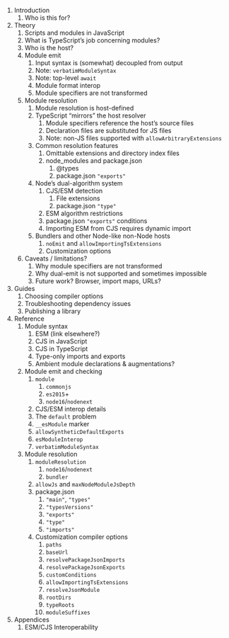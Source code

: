 1. Introduction
   1. Who is this for?
1. Theory
   1. Scripts and modules in JavaScript
   1. What is TypeScript’s job concerning modules?
   1. Who is the host?
   1. Module emit
      1. Input syntax is (somewhat) decoupled from output
      1. Note: `verbatimModuleSyntax`
      1. Note: top-level `await`
      1. Module format interop
      1. Module specifiers are not transformed
   1. Module resolution
      1. Module resolution is host-defined
      1. TypeScript “mirrors” the host resolver
         1. Module specifiers reference the host’s source files
         1. Declaration files are substituted for JS files
         1. Note: non-JS files supported with `allowArbitraryExtensions`
      1. Common resolution features
         1. Omittable extensions and directory index files
         1. node_modules and package.json
            1. @types
            1. package.json `"exports"`
      1. Node’s dual-algorithm system
         1. CJS/ESM detection
            1. File extensions
            1. package.json `"type"`
         1. ESM algorithm restrictions
         1. package.json `"exports"` conditions
         1. Importing ESM from CJS requires dynamic import
      1. Bundlers and other Node-like non-Node hosts
         1. `noEmit` and `allowImportingTsExtensions`
         1. Customization options
   1. Caveats / limitations?
      1. Why module specifiers are not transformed
      1. Why dual-emit is not supported and sometimes impossible
      1. Future work? Browser, import maps, URLs?
1. Guides
   1. Choosing compiler options
   1. Troubleshooting dependency issues
   1. Publishing a library
1. Reference
   1. Module syntax
      1. ESM (link elsewhere?)
      1. CJS in JavaScript
      1. CJS in TypeScript
      1. Type-only imports and exports
      1. Ambient module declarations & augmentations?
   1. Module emit and checking
      1. `module`
         1. `commonjs`
         1. `es2015`+
         1. `node16`/`nodenext`
      1. CJS/ESM interop details
        1. The `default` problem
        1. `__esModule` marker
        1. `allowSyntheticDefaultExports`
        1. `esModuleInterop`
      1. `verbatimModuleSyntax`
   1. Module resolution
      1. `moduleResolution`
         1. `node16`/`nodenext`
         1. `bundler`
      1. `allowJs` and `maxNodeModuleJsDepth`
      1. package.json
         1. `"main"`, `"types"`
         1. `"typesVersions"`
         1. `"exports"`
         1. `"type"`
         1. `"imports"`
      1. Customization compiler options
         1. `paths`
         1. `baseUrl`
         1. `resolvePackageJsonImports`
         1. `resolvePackageJsonExports`
         1. `customConditions`
         1. `allowImportingTsExtensions`
         1. `resolveJsonModule`
         1. `rootDirs`
         1. `typeRoots`
         1. `moduleSuffixes`
1. Appendices
   1. ESM/CJS Interoperability